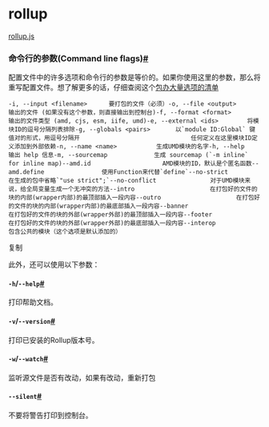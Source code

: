 # rollup

[rollup.js](https://www.rollupjs.com)



### 命令行的参数(Command line flags)[#](https://www.rollupjs.com/guide/command-line-reference#命令行的参数command-line-flags)

配置文件中的许多选项和命令行的参数是等价的。如果你使用这里的参数，那么将重写配置文件。想了解更多的话，仔细查阅这个[包办大量选项的清单](https://www.rollupjs.com/guide/big-list-of-options)

```text
-i, --input <filename>      要打包的文件（必须）-o, --file <output>         输出的文件 (如果没有这个参数，则直接输出到控制台)-f, --format <format>       输出的文件类型 (amd, cjs, esm, iife, umd)-e, --external <ids>        将模块ID的逗号分隔列表排除-g, --globals <pairs>       以`module ID:Global` 键值对的形式，用逗号分隔开                               任何定义在这里模块ID定义添加到外部依赖-n, --name <name>           生成UMD模块的名字-h, --help                  输出 help 信息-m, --sourcemap             生成 sourcemap (`-m inline` for inline map)--amd.id                    AMD模块的ID，默认是个匿名函数--amd.define                使用Function来代替`define`--no-strict                 在生成的包中省略`"use strict";`--no-conflict               对于UMD模块来说，给全局变量生成一个无冲突的方法--intro                     在打包好的文件的块的内部(wrapper内部)的最顶部插入一段内容--outro                     在打包好的文件的块的内部(wrapper内部)的最底部插入一段内容--banner                    在打包好的文件的块的外部(wrapper外部)的最顶部插入一段内容--footer                    在打包好的文件的块的外部(wrapper外部)的最底部插入一段内容--interop                   包含公共的模块（这个选项是默认添加的）
```

复制

此外，还可以使用以下参数：

#### `-h`/`--help`[#](https://www.rollupjs.com/guide/command-line-reference#-h--help)

打印帮助文档。

#### `-v`/`--version`[#](https://www.rollupjs.com/guide/command-line-reference#-v--version)

打印已安装的Rollup版本号。

#### `-w`/`--watch`[#](https://www.rollupjs.com/guide/command-line-reference#-w--watch)

监听源文件是否有改动，如果有改动，重新打包

#### `--silent`[#](https://www.rollupjs.com/guide/command-line-reference#--silent)

不要将警告打印到控制台。